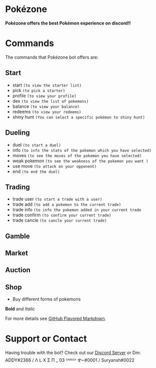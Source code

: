 # Pokézone

**Pokézone offers the best Pokémon experience on discord!!**

# Commands

The commands that Pokézone bot offers are:
## Start
- start `(to view the starter list)`
- pick `(to pick a starter)`
- profile `(to view your profile)`
- dex `(to view the list of pokemons)`
- balance `(to view your balance)`
- redeems `(to view your redeems)`
- shiny hunt `(You can select a specific pokémon to shiny hunt)`


## Dueling 
- duel `(to start a duel)`
- info `(to info the stats of the pokemon which you have selected)`
- moves `(to see the moves of the pokemon you have selected)`
- weak pokemon `(to see the weakness of the pokemon you want )`
- use move `(to attack on your opponent)`
- end `(to end the duel)`

## Trading
- trade user `(to start a trade with a user)`
- trade add `(to add a pokemon to the current trade)`
- trade info `(to info the pokemon added in your current trade`
- trade confirm `(to confirm your current trade)`
- trade cancle `(to cancle your current trade)`

## Gamble

## Market 

## Auction 

## Shop
- Buy different forms of pokemons 

**Bold** and _Italic_ 

For more details see [GitHub Flavored Markdown](https://guides.github.com/features/mastering-markdown/).


# Support or Contact
Having trouble with the bot? Check out our [Discord Server](https://discord.gg/5pBCUkQsvH) or Dm: ADDY#2366 / Λ L X Σ Π _ 03   ᴼᴹᴱᴳᴬ ࿐#0001 / Suryansh#0022
